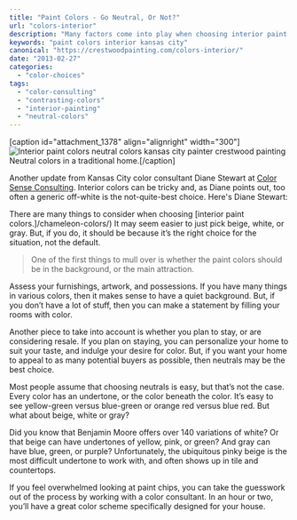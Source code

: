 ```yaml
---
title: "Paint Colors - Go Neutral, Or Not?"
url: "colors-interior"
description: "Many factors come into play when choosing interior paint colors: window direction, existing furnishings, homeowner preference."
keywords: "paint colors interior kansas city"
canonical: "https://crestwoodpainting.com/colors-interior/"
date: "2013-02-27"
categories:
  - "color-choices"
tags:
  - "color-consulting"
  - "contrasting-colors"
  - "interior-painting"
  - "neutral-colors"
---
```


\[caption id="attachment\_1378" align="alignright" width="300"\]![Interior paint colors neutral colors kansas city painter crestwood painting](/images/IMG_0889_SM_opt.gif "Living Room With Neutral Colors") Neutral colors in a traditional home.\[/caption\]

Another update from Kansas City color consultant Diane Stewart at [Color Sense Consulting](http://www.colorsenseconsulting.com/). Interior colors can be tricky and, as Diane points out, too often a generic off-white is the not-quite-best choice. Here's Diane Stewart:

There are many things to consider when choosing [interior paint colors.]/chameleon-colors/) It may seem easier to just pick beige, white, or gray. But, if you do, it should be because it’s the right choice for the situation, not the default.

> One of the first things to mull over is whether the paint colors should be in the background, or the main attraction.

Assess your furnishings, artwork, and possessions. If you have many things in various colors, then it makes sense to have a quiet background. But, if you don’t have a lot of stuff, then you can make a statement by filling your rooms with color.

Another piece to take into account is whether you plan to stay, or are considering resale. If you plan on staying, you can personalize your home to suit your taste, and indulge your desire for color. But, if you want your home to appeal to as many potential buyers as possible, then neutrals may be the best choice.

Most people assume that choosing neutrals is easy, but that’s not the case. Every color has an undertone, or the color beneath the color. It’s easy to see yellow-green versus blue-green or orange red versus blue red. But what about beige, white or gray?

Did you know that Benjamin Moore offers over 140 variations of white? Or that beige can have undertones of yellow, pink, or green? And gray can have blue, green, or purple? Unfortunately, the ubiquitous pinky beige is the most difficult undertone to work with, and often shows up in tile and countertops.

If you feel overwhelmed looking at paint chips, you can take the guesswork out of the process by working with a color consultant. In an hour or two, you’ll have a great color scheme specifically designed for your house.
